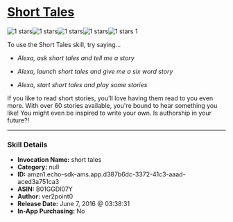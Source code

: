 # [Short Tales](http://alexa.amazon.com/#skills/amzn1.echo-sdk-ams.app.d387b6dc-3372-41c3-aaad-aced3a751ca3)
![1 stars](../../images/ic_star_black_18dp_1x.png)![1 stars](../../images/ic_star_border_black_18dp_1x.png)![1 stars](../../images/ic_star_border_black_18dp_1x.png)![1 stars](../../images/ic_star_border_black_18dp_1x.png)![1 stars](../../images/ic_star_border_black_18dp_1x.png) 1

To use the Short Tales skill, try saying...

* *Alexa, ask short tales and tell me a story*

* *Alexa, launch short tales and give me a six word story*

* *Alexa, start short tales and play some stories*

If you like to read short stories, you'll love having them read to you even more. With over 60 stories available, you're bound to hear something you like! You might even be inspired to write your own. Is authorship in your future?!

***

### Skill Details

* **Invocation Name:** short tales
* **Category:** null
* **ID:** amzn1.echo-sdk-ams.app.d387b6dc-3372-41c3-aaad-aced3a751ca3
* **ASIN:** B01GGDI07Y
* **Author:** ver2point0
* **Release Date:** June 7, 2016 @ 03:38:31
* **In-App Purchasing:** No
